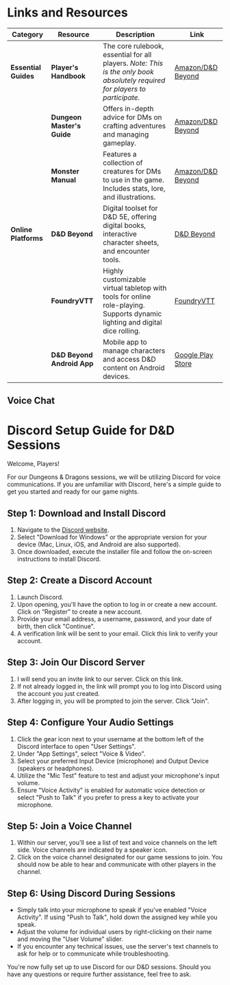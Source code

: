 # Links and Resources

| Category                | Resource                             | Description                                                                                                                  | Link                                                         |
|-------------------------|--------------------------------------|------------------------------------------------------------------------------------------------------------------------------|--------------------------------------------------------------|
| **Essential Guides**    | **Player's Handbook**                | The core rulebook, essential for all players. *Note: This is the only book absolutely required for players to participate.*  | [Amazon/D&D Beyond](https://www.dndbeyond.com/)              |
|                         | **Dungeon Master's Guide**           | Offers in-depth advice for DMs on crafting adventures and managing gameplay.                                                 | [Amazon/D&D Beyond](https://www.dndbeyond.com/)              |
|                         | **Monster Manual**                   | Features a collection of creatures for DMs to use in the game. Includes stats, lore, and illustrations.                      | [Amazon/D&D Beyond](https://www.dndbeyond.com/)              |
| **Online Platforms**    | **D&D Beyond**                       | Digital toolset for D&D 5E, offering digital books, interactive character sheets, and encounter tools.                        | [D&D Beyond](https://www.dndbeyond.com/)                    |
|                         | **FoundryVTT**                       | Highly customizable virtual tabletop with tools for online role-playing. Supports dynamic lighting and digital dice rolling. | [FoundryVTT](https://foundryvtt.com/)                       |
|                         | **D&D Beyond Android App**           | Mobile app to manage characters and access D&D content on Android devices.                                                    | [Google Play Store](https://play.google.com/store/apps/details?id=com.fandom.playercompanion) |

## Voice Chat

# Discord Setup Guide for D&D Sessions

Welcome, Players!

For our Dungeons & Dragons sessions, we will be utilizing Discord for voice communications. If you are unfamiliar with Discord, here's a simple guide to get you started and ready for our game nights.

## Step 1: Download and Install Discord

1. Navigate to the [Discord website](https://discord.com/).
2. Select "Download for Windows" or the appropriate version for your device (Mac, Linux, iOS, and Android are also supported).
3. Once downloaded, execute the installer file and follow the on-screen instructions to install Discord.

## Step 2: Create a Discord Account

1. Launch Discord.
2. Upon opening, you'll have the option to log in or create a new account. Click on “Register” to create a new account.
3. Provide your email address, a username, password, and your date of birth, then click "Continue".
4. A verification link will be sent to your email. Click this link to verify your account.

## Step 3: Join Our Discord Server

1. I will send you an invite link to our server. Click on this link.
2. If not already logged in, the link will prompt you to log into Discord using the account you just created.
3. After logging in, you will be prompted to join the server. Click "Join".

## Step 4: Configure Your Audio Settings

1. Click the gear icon next to your username at the bottom left of the Discord interface to open "User Settings".
2. Under "App Settings", select "Voice & Video".
3. Select your preferred Input Device (microphone) and Output Device (speakers or headphones).
4. Utilize the "Mic Test" feature to test and adjust your microphone's input volume.
5. Ensure "Voice Activity" is enabled for automatic voice detection or select "Push to Talk" if you prefer to press a key to activate your microphone.

## Step 5: Join a Voice Channel

1. Within our server, you'll see a list of text and voice channels on the left side. Voice channels are indicated by a speaker icon.
2. Click on the voice channel designated for our game sessions to join. You should now be able to hear and communicate with other players in the channel.

## Step 6: Using Discord During Sessions

- Simply talk into your microphone to speak if you've enabled "Voice Activity". If using "Push to Talk", hold down the assigned key while you speak.
- Adjust the volume for individual users by right-clicking on their name and moving the "User Volume" slider.
- If you encounter any technical issues, use the server's text channels to ask for help or to communicate while troubleshooting.

You're now fully set up to use Discord for our D&D sessions. Should you have any questions or require further assistance, feel free to ask.

